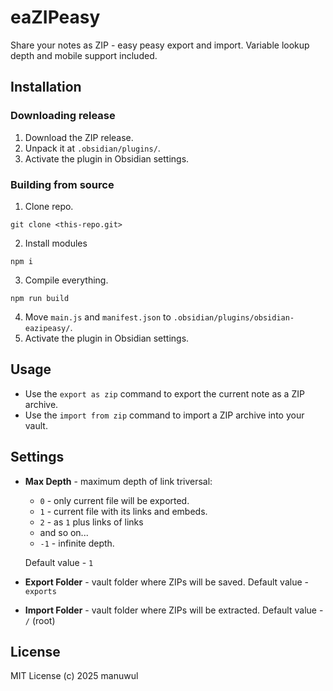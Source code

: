 # eaZIPeasy
Share your notes as ZIP - easy peasy export and import. Variable lookup depth and mobile support included. 
## Installation
### Downloading release
1. Download the ZIP release.
2. Unpack it at `.obsidian/plugins/`.
3. Activate the plugin in Obsidian settings.
### Building from source
1. Clone repo.
```
git clone <this-repo.git>
```
2. Install modules 
```
npm i
```
3. Compile everything.
```
npm run build
```
4. Move `main.js` and `manifest.json` to `.obsidian/plugins/obsidian-eazipeasy/`.
5. Activate the plugin in Obsidian settings.
## Usage
- Use the `export as zip` command to export the current note as a ZIP archive.
- Use the `import from zip` command to import a ZIP archive into your vault.
## Settings
- **Max Depth** - maximum depth of link triversal: 
  - `0` -  only current file will be exported. 
  - `1` - current file with its links and embeds. 
  - `2` - as `1` plus links of links 
  - and so on... 
  - `-1` - infinite depth. 
  
  Default value - `1`
- **Export Folder** - vault folder where ZIPs will be saved. Default value - `exports`
- **Import Folder** - vault folder where ZIPs will be extracted. Default value - `/` (root)
## License
MIT License (c) 2025 manuwul